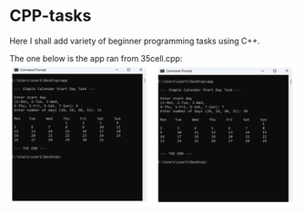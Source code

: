 # CPP-tasks
Here I shall add variety of beginner programming tasks using C++.

The one below is the app ran from 35cell.cpp:
![calendar start day task](calendar-start-task.png)
